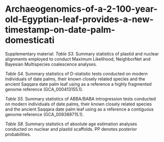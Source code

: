 # Archaeogenomics-of-a-2-100-year-old-Egyptian-leaf-provides-a-new-timestamp-on-date-palm-domesticati
Supplementary material:
*Table S3.* Summary statistics of plastid and nuclear alignments employed to conduct Maximum Likelihood, NeighborNet and Bayesian Multispecies coalescence analyses. 

*Table S4.* Summary statistics of D-statistic tests conducted on modern individuals of date palms, their known closely related species and the ancient Saqqara date palm leaf using as a reference a highly fragmented genome reference (GCA_000413155.1). 

*Table S5.* Summary statistics of ABBA/BABA introgression tests conducted on modern individuals of date palms, their known closely related species and the ancient Saqqara date palm leaf using as a reference a contiguous genome reference (GCA_009389715.1). 

*Table S8.* Summary statistics of absolute age estimation analyses conducted on nuclear and plastid scaffolds. PP denotes posterior probabilities. 

